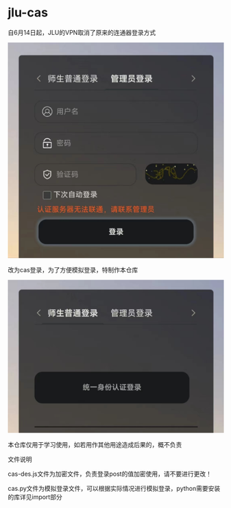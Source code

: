 # jlu-cas
自6月14日起，JLU的VPN取消了原来的连通器登录方式

![image](https://github.com/MO-QIAO/jlu-cas/blob/main/rzfwq.jpg)

改为cas登录，为了方便模拟登录，特制作本仓库

![image](https://github.com/MO-QIAO/jlu-cas/blob/main/ex.jpg)

本仓库仅用于学习使用，如若用作其他用途造成后果的，概不负责

文件说明

cas-des.js文件为加密文件，负责登录post的值加密使用，请不要进行更改！

cas.py文件为模拟登录文件，可以根据实际情况进行模拟登录，python需要安装的库详见import部分
